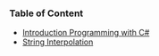 
### Table of Content 
- [Introduction Programming with C#](HelloWorld.md)
- [String Interpolation](Strings.md)

